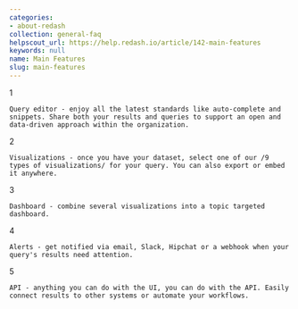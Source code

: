 ```yaml
---
categories:
- about-redash
collection: general-faq
helpscout_url: https://help.redash.io/article/142-main-features
keywords: null
name: Main Features
slug: main-features
---
```

1

    Query editor - enjoy all the latest standards like auto-complete and snippets. Share both your results and queries to support an open and data-driven approach within the organization. 
2

    Visualizations - once you have your dataset, select one of our /9 types of visualizations/ for your query. You can also export or embed it anywhere. 
3

    Dashboard - combine several visualizations into a topic targeted dashboard. 
4

    Alerts - get notified via email, Slack, Hipchat or a webhook when your query's results need attention. 
5

    API - anything you can do with the UI, you can do with the API. Easily connect results to other systems or automate your workflows.

